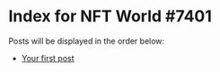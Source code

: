 # Index for NFT World #7401
Posts will be displayed in the order below:

- [Your first post](./001-first.md)

